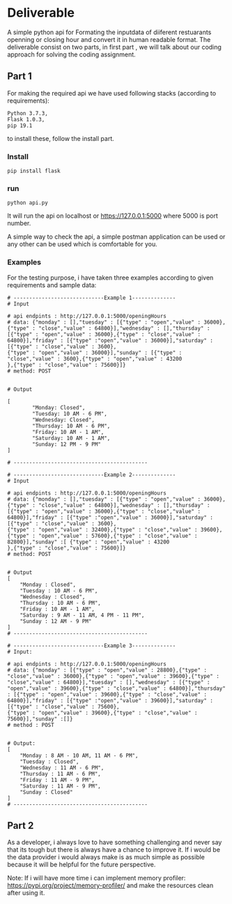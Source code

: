 # Deliverable
A simple python api for Formating the inputdata of diiferent restuarants openning or closing hour and convert it in human readable format. The deliverable consist on two parts, in first part , we will talk about our coding approach for solving the coding assignment.

## Part 1
For making the required api we have used following stacks (according to requirements):
```
Python 3.7.3,
Flask 1.0.3,
pip 19.1
```
to install these, follow the install part.

### Install
```
pip install flask

```

### run 
```
python api.py

```
It will run the api on localhost or https://127.0.0.1:5000 where 5000 is port number.

A simple way to check the api, a simple postman application can be used or any other can be used which is comfortable for you.

### Examples 

For the testing purpose, i have taken three examples according to given requirements and sample data:

```
# -----------------------------Example 1--------------
# Input

# api endpints : http://127.0.0.1:5000/openingHours
# data: {"monday" : [],"tuesday" : [{"type" : "open","value" : 36000},{"type" : "close","value" : 64800}],"wednesday" : [],"thursday" : [{"type" : "open","value" : 36000},{"type" : "close","value" : 64800}],"friday" : [{"type" :"open","value" : 36000}],"saturday" : [{"type" : "close","value" : 3600},
{"type" : "open","value" : 36000}],"sunday" : [{"type" : "close","value" : 3600},{"type" : "open","value" : 43200
},{"type" : "close","value" : 75600}]}
# method: POST


# Output

[
        "Monday: Closed",
        "Tuesday: 10 AM - 6 PM",
        "Wednesday: Closed",
        "Thursday: 10 AM - 6 PM",
        "Friday: 10 AM - 1 AM",
        "Saturday: 10 AM - 1 AM",
        "Sunday: 12 PM - 9 PM"
]

# -------------------------------------------

# -----------------------------Example 2--------------
# Input

# api endpints : http://127.0.0.1:5000/openingHours
# data: {"monday" : [],"tuesday" : [{"type" : "open","value" : 36000},{"type" : "close","value" : 64800}],"wednesday" : [],"thursday" : [{"type" : "open","value" : 36000},{"type" : "close","value" : 64800}],"friday" : [{"type" :"open","value" : 36000}],"saturday" : [{"type" : "close","value" : 3600},
{"type" : "open","value" : 32400},{"type" : "close","value" : 39600},{"type" : "open","value" : 57600},{"type" : "close","value" : 82800}],"sunday" :[ {"type" : "open","value" : 43200
},{"type" : "close","value" : 75600}]}
# method: POST


# Output
[
    "Monday : Closed",
    "Tuesday : 10 AM - 6 PM",
    "Wednesday : Closed",
    "Thursday : 10 AM - 6 PM",
    "Friday : 10 AM - 1 AM",
    "Saturday : 9 AM - 11 AM, 4 PM - 11 PM",
    "Sunday : 12 AM - 9 PM"
]
# -------------------------------------------

# -----------------------------Example 3--------------
# Input:

# api endpints : http://127.0.0.1:5000/openingHours
# data: {"monday" : [{"type" : "open","value" : 28800},{"type" : "close","value" : 36000},{"type" : "open","value" : 39600},{"type" : "close","value" : 64800}],"tuesday" : [],"wednesday" : [{"type" : "open","value" : 39600},{"type" : "close","value" : 64800}],"thursday" : [{"type" : "open","value" : 39600},{"type" : "close","value" : 64800}],"friday" : [{"type" :"open","value" : 39600}],"saturday" : [{"type" : "close","value" : 75600},
{"type" : "open","value" : 39600},{"type" : "close","value" : 75600}],"sunday" :[]}
# method : POST


# Output:
[
    "Monday : 8 AM - 10 AM, 11 AM - 6 PM",
    "Tuesday : Closed",
    "Wednesday : 11 AM - 6 PM",
    "Thursday : 11 AM - 6 PM",
    "Friday : 11 AM - 9 PM",
    "Saturday : 11 AM - 9 PM",
    "Sunday : Closed"
]
# -------------------------------------------

```

## Part 2

As a developer, i always love to have something challenging and never say that its tough but there is always have a chance to improve it. If i would be the data provider i would always make is as much simple as possible because it will be helpful for the future perspective. 

Note: If i will have more time i can implement memory profiler: https://pypi.org/project/memory-profiler/ and make the resources clean after using it.
